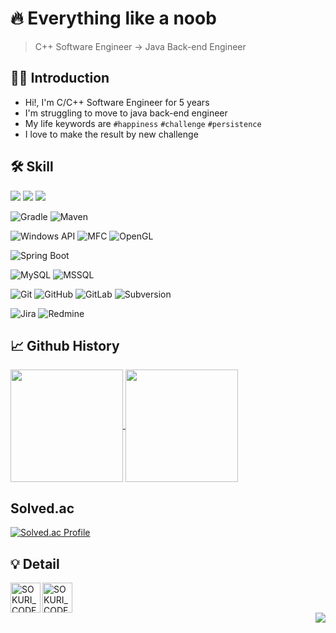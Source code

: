 # 🔥 Everything like a noob

> C++ Software Engineer -> Java Back-end Engineer

## 🙇🏻 Introduction

- Hi!, I'm C/C++ Software Engineer for 5 years 
- I'm struggling to move to java back-end engineer
- My life keywords are `#happiness` `#challenge` `#persistence`
- I love to make the result by new challenge

## 🛠️ Skill

<img src="https://img.shields.io/badge/-Java-007396?style=flat&logo=java&logoColor=white" /> <t>
<img src="https://img.shields.io/badge/-C++-00599C?style=flat&logo=cplusplus&logoColor=white" /> <t>
<img src="https://img.shields.io/badge/-CSharp-239120?style=flat&logo=csharp&logoColor=white" /> <t>

![Gradle](https://img.shields.io/badge/-Gradle-02303A?logo=gradle&logoColor=white)
![Maven](https://img.shields.io/badge/-Apache%20Maven-C71A36?logo=apachemaven&logoColor=white)

![Windows API](https://img.shields.io/badge/-WinAPI-258FFA?logo=microsoft&logoColor=white)
![MFC](https://img.shields.io/badge/-MFC-0078D6?logo=windows&logoColor=white)
![OpenGL](https://img.shields.io/badge/-OpenGL-5586A4?logo=opengl&logoColor=white)

![Spring Boot](https://img.shields.io/badge/-Spring%20Boot-6DB33F?logo=spring%20boot&logoColor=white)

![MySQL](https://img.shields.io/badge/-MySQL-4479A1?logo=mysql&logoColor=white)
![MSSQL](https://img.shields.io/badge/-MSSQL-CC2927?logo=microsoftsqlserver&logoColor=white)

![Git](https://img.shields.io/badge/-Git-F05032?logo=git&logoColor=white)
![GitHub](https://img.shields.io/badge/-GitHub-181717?logo=github&logoColor=white)
![GitLab](https://img.shields.io/badge/-GitLab-FC6D26?logo=gitlab&logoColor=white)
![Subversion](https://img.shields.io/badge/-Subversion-809CC9?logo=subversion&logoColor=white)

![Jira](https://img.shields.io/badge/-Jira-0052CC?logo=jira&logoColor=white)
![Redmine](https://img.shields.io/badge/-Redmine-B32024?logo=redmine&logoColor=white)

## 📈 Github History

<a href="https://github.com/pray92">
  <img align="center" style="height:180px" src="https://github-readme-stats.vercel.app/api?username=pray92&show_icons=true&theme=transparent&hide_border=true" />
</a>
<a href="https://github.com/pray92"> 
   <img align="center" style="height:180px" src="https://github-readme-stats.vercel.app/api/top-langs/?username=pray92&layout=compact&theme=transparent&hide_border=true" />
</a> 

## Solved.ac

[![Solved.ac Profile](http://mazassumnida.wtf/api/v2/generate_badge?boj=redgem92)](https://solved.ac/profile/redgem92)


## 💡 Detail

[<img align="left" alt="SOKURI_CODE | V" width="48px" color="#95F499" src="https://static.velog.io/favicon.ico" />][velog]
[<img align="left" alt="SOKURI_CODE | Instagram" width="48px" src="https://static.cdninstagram.com/rsrc.php/v3/yt/r/30PrGfR3xhB.png" />][instagram]

[velog]: https://velog.io/@redgem92
[instagram]: https://www.instagram.com/jisus.choi

<br><br>

<img align="right" src="https://hits.seeyoufarm.com/api/count/incr/badge.svg?url=https%3A%2F%2Fgithub.com%2Fpray92&count_bg=%239DAFFE&title_bg=%23555555&icon=&icon_color=%23E7E7E7&title=hits&edge_flat=false)](https://hits.seeyoufarm.com" />
